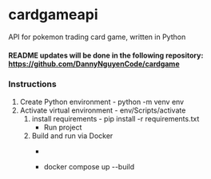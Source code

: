 # cardgameapi
API for pokemon trading card game, written in Python

#### README updates will be done in the following repository: https://github.com/DannyNguyenCode/cardgame



### Instructions
1. Create Python environment - python -m venv env
2. Activate virtual environment - env/Scripts/activate
    1. install requirements - pip install -r requirements.txt
        - Run project
    2. Build and run via Docker
        - ```bash
        - docker compose up --build